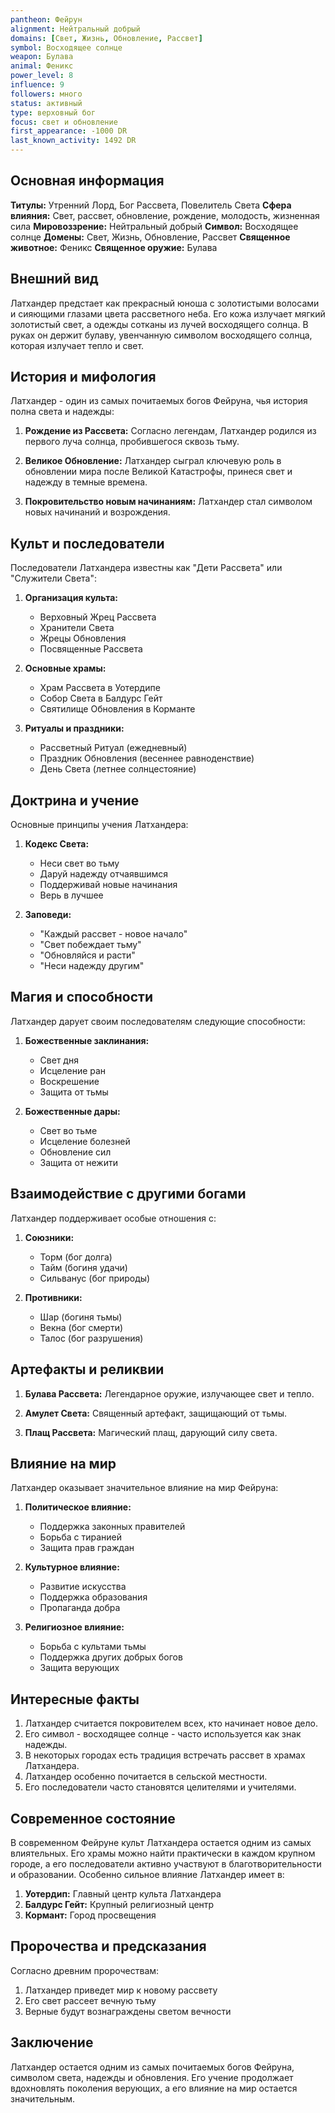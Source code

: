```yaml
---
pantheon: Фейрун
alignment: Нейтральный добрый
domains: [Свет, Жизнь, Обновление, Рассвет]
symbol: Восходящее солнце
weapon: Булава
animal: Феникс
power_level: 8
influence: 9
followers: много
status: активный
type: верховный бог
focus: свет и обновление
first_appearance: -1000 DR
last_known_activity: 1492 DR
---
```


## Основная информация

**Титулы:** Утренний Лорд, Бог Рассвета, Повелитель Света
**Сфера влияния:** Свет, рассвет, обновление, рождение, молодость, жизненная сила
**Мировоззрение:** Нейтральный добрый
**Символ:** Восходящее солнце
**Домены:** Свет, Жизнь, Обновление, Рассвет
**Священное животное:** Феникс
**Священное оружие:** Булава

## Внешний вид

Латхандер предстает как прекрасный юноша с золотистыми волосами и сияющими глазами цвета рассветного неба. Его кожа излучает мягкий золотистый свет, а одежды сотканы из лучей восходящего солнца. В руках он держит булаву, увенчанную символом восходящего солнца, которая излучает тепло и свет.

## История и мифология

Латхандер - один из самых почитаемых богов Фейруна, чья история полна света и надежды:

1. **Рождение из Рассвета:** Согласно легендам, Латхандер родился из первого луча солнца, пробившегося сквозь тьму.

2. **Великое Обновление:** Латхандер сыграл ключевую роль в обновлении мира после Великой Катастрофы, принеся свет и надежду в темные времена.

3. **Покровительство новым начинаниям:** Латхандер стал символом новых начинаний и возрождения.

## Культ и последователи

Последователи Латхандера известны как "Дети Рассвета" или "Служители Света":

1. **Организация культа:**

   - Верховный Жрец Рассвета
   - Хранители Света
   - Жрецы Обновления
   - Посвященные Рассвета

2. **Основные храмы:**

   - Храм Рассвета в Уотердипе
   - Собор Света в Балдурс Гейт
   - Святилище Обновления в Корманте

3. **Ритуалы и праздники:**
   - Рассветный Ритуал (ежедневный)
   - Праздник Обновления (весеннее равноденствие)
   - День Света (летнее солнцестояние)

## Доктрина и учение

Основные принципы учения Латхандера:

1. **Кодекс Света:**

   - Неси свет во тьму
   - Даруй надежду отчаявшимся
   - Поддерживай новые начинания
   - Верь в лучшее

2. **Заповеди:**
   - "Каждый рассвет - новое начало"
   - "Свет побеждает тьму"
   - "Обновляйся и расти"
   - "Неси надежду другим"

## Магия и способности

Латхандер дарует своим последователям следующие способности:

1. **Божественные заклинания:**

   - Свет дня
   - Исцеление ран
   - Воскрешение
   - Защита от тьмы

2. **Божественные дары:**
   - Свет во тьме
   - Исцеление болезней
   - Обновление сил
   - Защита от нежити

## Взаимодействие с другими богами

Латхандер поддерживает особые отношения с:

1. **Союзники:**

   - Торм (бог долга)
   - Тайм (богиня удачи)
   - Сильванус (бог природы)

2. **Противники:**
   - Шар (богиня тьмы)
   - Векна (бог смерти)
   - Талос (бог разрушения)

## Артефакты и реликвии

1. **Булава Рассвета:** Легендарное оружие, излучающее свет и тепло.

2. **Амулет Света:** Священный артефакт, защищающий от тьмы.

3. **Плащ Рассвета:** Магический плащ, дарующий силу света.

## Влияние на мир

Латхандер оказывает значительное влияние на мир Фейруна:

1. **Политическое влияние:**

   - Поддержка законных правителей
   - Борьба с тиранией
   - Защита прав граждан

2. **Культурное влияние:**

   - Развитие искусства
   - Поддержка образования
   - Пропаганда добра

3. **Религиозное влияние:**
   - Борьба с культами тьмы
   - Поддержка других добрых богов
   - Защита верующих

## Интересные факты

1. Латхандер считается покровителем всех, кто начинает новое дело.
2. Его символ - восходящее солнце - часто используется как знак надежды.
3. В некоторых городах есть традиция встречать рассвет в храмах Латхандера.
4. Латхандер особенно почитается в сельской местности.
5. Его последователи часто становятся целителями и учителями.

## Современное состояние

В современном Фейруне культ Латхандера остается одним из самых влиятельных. Его храмы можно найти практически в каждом крупном городе, а его последователи активно участвуют в благотворительности и образовании. Особенно сильное влияние Латхандер имеет в:

1. **Уотердип:** Главный центр культа Латхандера
2. **Балдурс Гейт:** Крупный религиозный центр
3. **Кормант:** Город просвещения

## Пророчества и предсказания

Согласно древним пророчествам:

1. Латхандер приведет мир к новому рассвету
2. Его свет рассеет вечную тьму
3. Верные будут вознаграждены светом вечности

## Заключение

Латхандер остается одним из самых почитаемых богов Фейруна, символом света, надежды и обновления. Его учение продолжает вдохновлять поколения верующих, а его влияние на мир остается значительным.
